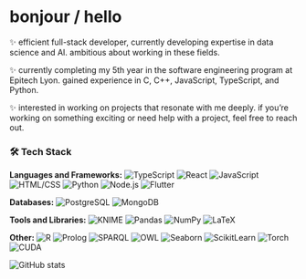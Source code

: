 # bonjour / hello

✨ efficient full-stack developer, currently developing expertise in data science and AI. ambitious about working in these fields.

✨ currently completing my 5th year in the software engineering program at Epitech Lyon. gained experience in C, C++, JavaScript, TypeScript, and Python.

✨ interested in working on projects that resonate with me deeply. if you’re working on something exciting or need help with a project, feel free to reach out.

### 🛠️ Tech Stack

**Languages and Frameworks:**
![TypeScript](https://img.shields.io/badge/-TypeScript-3178C6?style=flat&logo=typescript&logoColor=white)
![React](https://img.shields.io/badge/-ReactJS-61DAFB?style=flat&logo=react&logoColor=black)
![JavaScript](https://img.shields.io/badge/-JavaScript-F7DF1E?style=flat&logo=javascript&logoColor=black)
![HTML/CSS](https://img.shields.io/badge/-HTML/CSS-E34F26?style=flat&logo=html5&logoColor=white)
![Python](https://img.shields.io/badge/-Python-3776AB?style=flat&logo=python&logoColor=white)
![Node.js](https://img.shields.io/badge/-Node.js-339933?style=flat&logo=node.js&logoColor=white)
![Flutter](https://img.shields.io/badge/-Flutter-02569B?style=flat&logo=flutter&logoColor=white)

**Databases:**
![PostgreSQL](https://img.shields.io/badge/-PostgreSQL-336791?style=flat&logo=postgresql&logoColor=white)
![MongoDB](https://img.shields.io/badge/-MongoDB-47A248?style=flat&logo=mongodb&logoColor=white)

**Tools and Libraries:**
![KNIME](https://img.shields.io/badge/-KNIME-0078BE?style=flat&logo=knime&logoColor=white)
![Pandas](https://img.shields.io/badge/-Pandas-150458?style=flat&logo=pandas&logoColor=white)
![NumPy](https://img.shields.io/badge/-NumPy-013243?style=flat&logo=numpy&logoColor=white)
![LaTeX](https://img.shields.io/badge/-LaTeX-008080?style=flat&logo=latex&logoColor=white)

**Other:**
![R](https://img.shields.io/badge/-R-276DC3?style=flat&logo=r&logoColor=white)
![Prolog](https://img.shields.io/badge/-Prolog-000000?style=flat&logo=gnu-prolog&logoColor=white)
![SPARQL](https://img.shields.io/badge/-SPARQL-0C8D9B?style=flat)
![OWL](https://img.shields.io/badge/-OWL-000000?style=flat&logo=web-semantics&logoColor=white)
![Seaborn](https://img.shields.io/badge/-Seaborn-000000?style=flat)
![ScikitLearn](https://img.shields.io/badge/-ScikitLearn-F7931E?style=flat&logo=scikit-learn&logoColor=white)
![Torch](https://img.shields.io/badge/-PyTorch-EE4C2C?style=flat&logo=pytorch&logoColor=white)
![CUDA](https://img.shields.io/badge/-CUDA-76B900?style=flat&logo=nvidia&logoColor=white)


![GitHub stats](https://github-readme-stats.vercel.app/api?username=antoine-df)
